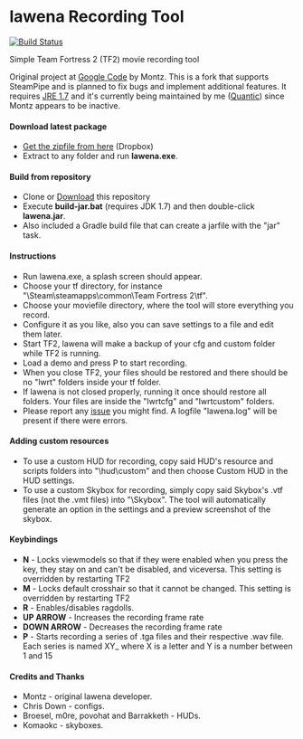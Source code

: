 lawena Recording Tool
=====================

[![Build Status](https://travis-ci.org/iabarca/lawena-recording-tool.png)](https://travis-ci.org/iabarca/lawena-recording-tool)

Simple Team Fortress 2 (TF2) movie recording tool

Original project at [Google Code](http://code.google.com/p/lawenarecordingtool/) by Montz. This is a fork that supports SteamPipe and is planned to fix bugs and implement additional features.
It requires [JRE 1.7](http://www.java.com) and it's currently being maintained by me ([Quantic](http://steamcommunity.com/id/thepropane)) since Montz appears to be inactive.

#### Download latest package
- [Get the zipfile from here](https://www.dropbox.com/sh/lfyio7gxaf1gml3/ezmc9MPEVD) (Dropbox)
- Extract to any folder and run **lawena.exe**.

#### Build from repository
- Clone or [Download](https://github.com/iabarca/lawena-recording-tool/zipball/master) this repository
- Execute **build-jar.bat** (requires JDK 1.7) and then double-click **lawena.jar**.
- Also included a Gradle build file that can create a jarfile with the "jar" task.

#### Instructions
- Run lawena.exe, a splash screen should appear.
- Choose your tf directory, for instance "\Steam\steamapps\common\Team Fortress 2\tf".
- Choose your moviefile directory, where the tool will store everything you record.
- Configure it as you like, also you can save settings to a file and edit them later.
- Start TF2, lawena will make a backup of your cfg and custom folder while TF2 is running.
- Load a demo and press P to start recording.
- When you close TF2, your files should be restored and there should be no "lwrt" folders inside your tf folder.
- If lawena is not closed properly, running it once should restore all folders. Your files are inside the "lwrtcfg" and "lwrtcustom" folders.
- Please report any [issue](https://github.com/iabarca/lawena-recording-tool/issues) you might find. A logfile "lawena.log" will be present if there were errors.

#### Adding custom resources
- To use a custom HUD for recording, copy said HUD's resource and scripts folders into "\hud\custom" and then choose Custom HUD in the HUD settings.
- To use a custom Skybox for recording, simply copy said Skybox's .vtf files (not the .vmt files) into "\Skybox". The tool will automatically generate an option in the settings and a preview screenshot of the skybox.

#### Keybindings
- **N** - Locks viewmodels so that if they were enabled when you press the key, they stay on and can't be disabled, and viceversa. This setting is overridden by restarting TF2
- **M** - Locks default crosshair so that it cannot be changed. This setting is overridden by restarting TF2
- **R** - Enables/disables ragdolls.
- **UP ARROW** - Increases the recording frame rate
- **DOWN ARROW** - Decreases the recording frame rate
- **P** - Starts recording a series of .tga files and their respective .wav file. Each series is named XY_ where X is a letter and Y is a number between 1 and 15 

#### Credits and Thanks
- Montz - original lawena developer.
- Chris Down - configs.
- Broesel, m0re, povohat and Barrakketh - HUDs.
- Komaokc - skyboxes.
